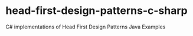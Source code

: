 # head-first-design-patterns-c-sharp
C# implementations of Head First Design Patterns Java Examples
